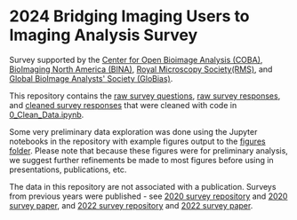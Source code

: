 # 2024 Bridging Imaging Users to Imaging Analysis Survey

Survey supported by the [Center for Open Bioimage Analysis (COBA)](https://openbioimageanalysis.org), [BioImaging North America (BINA)](https://www.bioimagingnorthamerica.org), [Royal Microscopy Society(RMS)](https://www.rms.org.uk), and [Global BioImage Analysts' Society (GloBias)](https://www.globias.org/home).

This repository contains the [raw survey questions](data/survey_questions.pdf), [raw survey responses](data/raw_responses.csv), and [cleaned survey responses](data/cleaned_responses.csv) that were cleaned with code in [0_Clean_Data.ipynb](0_Clean_Data.ipynb).

Some very preliminary data exploration was done using the Jupyter notebooks in the repository with example figures output to the [figures folder](/figures).
Please note that because these figures were for preliminary analysis, we suggest further refinements be made to most figures before using in presentations, publications, etc.

The data in this repository are not associated with a publication.
Surveys from previous years were published - see [2020 survey repository](https://github.com/ciminilab/2021_Jamali_BiologicalImaging) and [2020 survey paper](http://doi.org/10.1017/S2633903X21000039), and [2022 survey repository](https://github.com/COBA-NIH/2023_ImageAnalysisSurvey) and [2022 survey paper](http://doi.org/10.1111/jmi.13229).